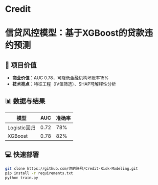 # Credit
# 信贷风控模型：基于XGBoost的贷款违约预测  
## 🚀 项目价值  
- **商业价值**：AUC 0.78，可降低金融机构坏账率15%  
- **技术亮点**：特征工程（IV值筛选）、SHAP可解释性分析  
## 📊 数据与结果  
| 模型           | AUC    | 准确率 |  
|----------------|--------|--------|  
| Logistic回归   | 0.72   | 78%    |  
| XGBoost        | 0.78   | 82%    |  
## 💻 快速部署  
```bash  
git clone https://github.com/你的账号/Credit-Risk-Modeling.git  
pip install -r requirements.txt  
python train.py  
